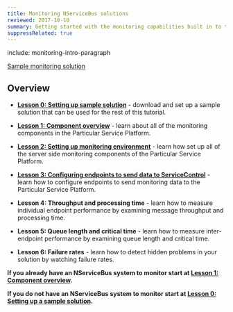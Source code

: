 ```yaml
---
title: Monitoring NServiceBus solutions
reviewed: 2017-10-10
summary: Getting started with the monitoring capabilities built in to the Particular Service Platform.
suppressRelated: true
---
```


include: monitoring-intro-paragraph

[Sample monitoring solution](tutorials/monitoring/0-sample-solution)


## Overview

- **[Lesson 0: Setting up sample solution](0-sample-solution/)** - download and set up a sample solution that can be used for the rest of this tutorial. 

- **[Lesson 1: Component overview](1-component-overview/)** - learn about all of the monitoring components in the Particular Service Platform.

- **[Lesson 2: Setting up monitoring environment](2-setting-up-environment/)**  - learn how set up all of the server side monitoring components of the Particular Service Platform.

- **[Lesson 3: Configuring endpoints to send data to ServiceControl](3-configuring-endpoints/)** - learn how to configure endpoints to send monitoring data to the Particular Service Platform.

- **Lesson 4: Throughput and processing time** - learn how to measure individual endpoint performance by examining message throughput and processing time.

- **Lesson 5: Queue length and critical time** - learn how to measure inter-endpoint performance by examining queue length and critical time.

- **Lesson 6: Failure rates** - learn how to detect hidden problems in your solution by watching failure rates.

**If you already have an NServiceBus system to monitor start at [**Lesson 1: Component overview**](1-component-overview/).**

**If you do not have an NServiceBus system to monitor start at [**Lesson 0: Setting up a sample solution**](0-sample-solution/).**
